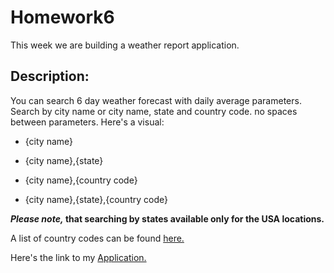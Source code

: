 # Homework6
This week we are building a weather report application.

## Description:
You can search 6 day weather forecast with daily average parameters. Search by city name or city name, state and country code. no spaces between parameters. Here's a visual:

* {city name}

* {city name},{state}

* {city name},{country code}

* {city name},{state},{country code}

**_Please note,_ that searching by states available only for the USA locations.**

A list of country codes can be found [here.](https://en.wikipedia.org/wiki/List_of_ISO_3166_country_codes#Current_ISO_3166_country_codes)

Here's the link to my [Application.](https://kephaneloemba.github.io/Homework6/)
